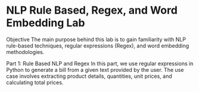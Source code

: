 
# NLP Rule Based, Regex, and Word Embedding Lab
Objective
The main purpose behind this lab is to gain familiarity with NLP rule-based techniques, regular expressions (Regex), and word embedding methodologies.

Part 1: Rule Based NLP and Regex
In this part, we use regular expressions in Python to generate a bill from a given text provided by the user. The use case involves extracting product details, quantities, unit prices, and calculating total prices.
